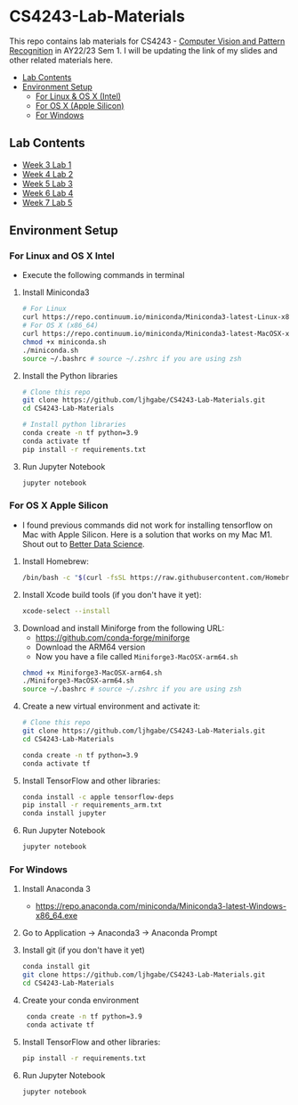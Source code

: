 # CS4243-Lab-Materials
This repo contains lab materials for CS4243 - [Computer Vision and Pattern Recognition](https://nusmods.com/modules/CS4243/computer-vision-and-pattern-recognition) in AY22/23 Sem 1.
I will be updating the link of my slides and other related materials here.
* [Lab Contents](#lab-contents)
* [Environment Setup](#environment-setup)
    - [For Linux & OS X (Intel)](#for-linux-and-os-x-intel)
    - [For OS X (Apple Silicon)](#for-os-x-apple-silicon)
    - [For Windows](#for-windows)


## Lab Contents
* [Week 3 Lab 1](https://github.com/ljhgabe/CS4243-Lab-Materials/tree/main/W3L1)
* [Week 4 Lab 2](https://github.com/ljhgabe/CS4243-Lab-Materials/tree/main/W4L2)
* [Week 5 Lab 3](https://github.com/ljhgabe/CS4243-Lab-Materials/tree/main/W5L3)
* [Week 6 Lab 4](https://github.com/ljhgabe/CS4243-Lab-Materials/tree/main/W6L4)
* [Week 7 Lab 5](https://github.com/ljhgabe/CS4243-Lab-Materials/tree/main/W7L5)

## Environment Setup
### For Linux and OS X Intel
* Execute the following commands in terminal
1. Install Miniconda3
    ```sh
    # For Linux
    curl https://repo.continuum.io/miniconda/Miniconda3-latest-Linux-x86_64.sh -o miniconda.sh -J -L -k
    # For OS X (x86_64)
    curl https://repo.continuum.io/miniconda/Miniconda3-latest-MacOSX-x86_64.sh -o miniconda.sh -J -L -k
    chmod +x miniconda.sh
    ./miniconda.sh
    source ~/.bashrc # source ~/.zshrc if you are using zsh
    ```
2. Install the Python libraries
    ```sh
    # Clone this repo
    git clone https://github.com/ljhgabe/CS4243-Lab-Materials.git
    cd CS4243-Lab-Materials

    # Install python libraries
    conda create -n tf python=3.9
    conda activate tf
    pip install -r requirements.txt
    ```
3. Run Jupyter Notebook
    ```sh
    jupyter notebook
    ```
    
### For OS X Apple Silicon
* I found previous commands did not work for installing tensorflow on Mac with Apple Silicon. 
Here is a solution that works on my Mac M1. Shout out to [Better Data Science](https://github.com/better-data-science/TensorFlow/blob/main/000_TensorFlow_Installation_M1.md).

1. Install Homebrew:
    ```sh
    /bin/bash -c "$(curl -fsSL https://raw.githubusercontent.com/Homebrew/install/HEAD/install.sh)"
    ```
2. Install Xcode build tools (if you don't have it yet):
    ```sh
    xcode-select --install
    ```
3. Download and install Miniforge from the following URL:
    - https://github.com/conda-forge/miniforge
    - Download the ARM64 version
    - Now you have a file called `Miniforge3-MacOSX-arm64.sh`
    ```sh
    chmod +x Miniforge3-MacOSX-arm64.sh
    ./Miniforge3-MacOSX-arm64.sh
    source ~/.bashrc # source ~/.zshrc if you are using zsh
    ```
4. Create a new virtual environment and activate it:
    ```sh
    # Clone this repo
    git clone https://github.com/ljhgabe/CS4243-Lab-Materials.git
    cd CS4243-Lab-Materials
    
    conda create -n tf python=3.9
    conda activate tf
    ```
5. Install TensorFlow and other libraries:
    ```sh
    conda install -c apple tensorflow-deps
    pip install -r requirements_arm.txt
    conda install jupyter
    ```
6. Run Jupyter Notebook
    ```sh
    jupyter notebook
    ```
   
### For Windows

1. Install Anaconda 3
   - https://repo.anaconda.com/miniconda/Miniconda3-latest-Windows-x86_64.exe

2. Go to Application -> Anaconda3 -> Anaconda Prompt
3. Install git (if you don't have it yet)
   ```sh
   conda install git
   git clone https://github.com/ljhgabe/CS4243-Lab-Materials.git
   cd CS4243-Lab-Materials
   ```
4. Create your conda environment
   ```sh
    conda create -n tf python=3.9
    conda activate tf
    ```
5. Install TensorFlow and other libraries:
    ```sh
    pip install -r requirements.txt
    ```
6. Run Jupyter Notebook
   ```sh
   jupyter notebook
   ```




